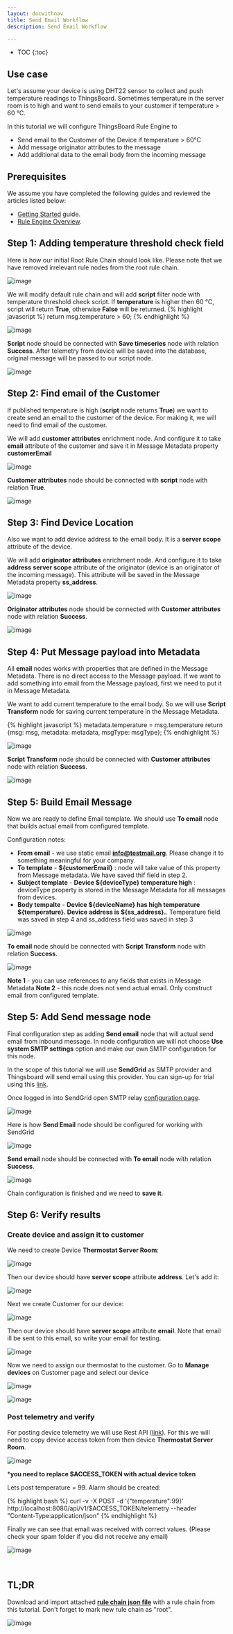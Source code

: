 ```yaml
---
layout: docwithnav
title: Send Email Workflow
description: Send Email Workflow

---
```


* TOC
{:toc}

## Use case

Let's assume your device is using DHT22 sensor to collect and push temperature readings to ThingsBoard.
Sometimes temperature in the server room is to high and want to send emails to your customer if temperature > 60 °C.

In this tutorial we will configure ThingsBoard Rule Engine to 

- Send email to the Customer of the Device if temperature > 60°C
- Add message originator attributes to the message
- Add additional data to the email body from the incoming message 

## Prerequisites 

We assume you have completed the following guides and reviewed the articles listed below:

  * [Getting Started](/docs/getting-started-guides/helloworld/) guide.
  * [Rule Engine Overview](/docs/user-guide/rule-engine-2-0/overview/).

## Step 1: Adding temperature threshold check field
Here is how our initial Root Rule Chain should look like. Please note that we have removed irrelevant rule nodes from the root rule chain.

![image](/images/user-guide/rule-engine-2-0/tutorials/email/initial-root-chain.png)

We will modify default rule chain and will add **script** filter node with temperature threshold check script. 
If **temperature** is higher then 60 °C, script will return **True**, otherwise **False** will be returned.
{% highlight javascript %}
return msg.temperature > 60;
{% endhighlight %}

![image](/images/user-guide/rule-engine-2-0/tutorials/email/add-script.png)

**Script** node should be connected with **Save timeseries** node with relation **Success**. 
After telemetry from device will be saved into the database, original message will be passed to our script node. 

![image](/images/user-guide/rule-engine-2-0/tutorials/email/script-added.png)

## Step 2: Find email of the Customer
If published temperature is high (**script** node returns **True**) we want to create send an email to the customer of the device.
For making it, we will need to find email of the customer.
 
We will add **customer attributes** enrichment node. And configure it to take **email** attribute of the customer and save it in 
Message Metadata property **customerEmail**

![image](/images/user-guide/rule-engine-2-0/tutorials/email/add-customer-node.png)

**Customer attributes** node should be connected with **script** node with relation **True**.  

![image](/images/user-guide/rule-engine-2-0/tutorials/email/customer-node-added.png)

## Step 3: Find Device Location
Also we want to add device address to the email body. It is a **server scope** attribute of the device.  
 
We will add **originator attributes** enrichment node. And configure it to take **address** **server scope** attribute 
of the originator (device is an originator of the incoming message). This attribute will be saved  in the Message Metadata 
property **ss_address**.

![image](/images/user-guide/rule-engine-2-0/tutorials/email/address-node.png)

**Originator attributes** node should be connected with **Customer attributes** node with relation **Success**.  

![image](/images/user-guide/rule-engine-2-0/tutorials/email/address-added.png)

## Step 4: Put Message payload into Metadata
All **email** nodes works with properties that are defined in the Message Metadata. There is no direct access to the Message payload.
If we want to add something into email from the Message payload, first we need to put it in Message Metadata.

We want to add current temperature to the email body. So we will use **Script Transform** node for saving current temperature in the 
Message Metadata.  

{% highlight javascript %}
metadata.temperature = msg.temperature
return {msg: msg, metadata: metadata, msgType: msgType};
{% endhighlight %}
 
![image](/images/user-guide/rule-engine-2-0/tutorials/email/put-metadata-node.png)

**Script Transform** node should be connected with **Customer attributes** node with relation **Success**.  

![image](/images/user-guide/rule-engine-2-0/tutorials/email/metadata-added.png)

## Step 5: Build Email Message
Now we are ready to define Email template. We should use **To email** node that builds actual email from configured template.

Configuration notes:

- **From email** - we use static email **info@testmail.org**. Please change it to something meaningful for your company.
- **To template** - **${customerEmail}** : node will take value of this property from Message metadata. We have saved thif field in step 2.
- **Subject template** - **Device ${deviceType} temperature high** : deviceType property is stored in the Message Metadata for all messages from devices.
- **Body tempalte** - **Device ${deviceName} has high temperature ${temperature}. Device address is ${ss_address}.**. Temperature field was saved in step 4
and ss_address field was saved in step 3 

![image](/images/user-guide/rule-engine-2-0/tutorials/email/to-email-node.png)


**To email** node should be connected with **Script Transform** node with relation **Success**.  

![image](/images/user-guide/rule-engine-2-0/tutorials/email/to-email-added.png)

**Note 1** - you can use references to any fields that exists in Message Metadata
**Note 2** - this node does not send actual email. Only construct email from configured template.

## Step 5: Add Send message node
Final configuration step as adding **Send email** node that will actual send email from inbound message.
In node configuration we will not choose **Use system SMTP settings** option and make our own SMTP configuration for this node.

In the scope of this tutorial we will use **SendGrid** as SMTP provider and Thingsboard will send email using this provider. You can sign-up for trial using this [link](https://app.sendgrid.com/signup).

Once logged in into SendGrid open SMTP relay [configuration page](https://app.sendgrid.com/guide/integrate/langs/smtp).
 
![image](/images/user-guide/rule-engine-2-0/tutorials/email/sendgrid-config.png)

Here is how **Send Email** node should be configured for working with SendGrid

![image](/images/user-guide/rule-engine-2-0/tutorials/email/sendgrid-smtp-config.png)


**Send email** node should be connected with **To email** node with relation **Success**.  

![image](/images/user-guide/rule-engine-2-0/tutorials/email/final-chain.png)


Chain configuration is finished and we need to **save it**.

## Step 6: Verify results

### Create device and assign it to customer
We need to create Device **Thermostat Server Room**:

![image](/images/user-guide/rule-engine-2-0/tutorials/email/create-device.png)

Then our device should have **server scope** attribute **address**. Let's add it:

![image](/images/user-guide/rule-engine-2-0/tutorials/email/device-address.png)

Next we create Customer for our device:
 
![image](/images/user-guide/rule-engine-2-0/tutorials/email/create-customer.png)

Then our device should have **server scope** attribute **email**. Note that email ill be sent to this email, so write your email for testing.

![image](/images/user-guide/rule-engine-2-0/tutorials/email/customer-email.png)

Now we need to assign our thermostat to the customer. Go to **Manage devices** on Customer page and select our device

![image](/images/user-guide/rule-engine-2-0/tutorials/email/manage-devices.png)

![image](/images/user-guide/rule-engine-2-0/tutorials/email/assign-device.png)




### Post telemetry and verify
For posting device telemetry we will use Rest API ([link](/docs/reference/http-api/#telemetry-upload-api)). For this we will need to
copy device access token from then device **Thermostat Server Room**. 

![image](/images/user-guide/rule-engine-2-0/tutorials/email/device-token.png)

***you need to replace $ACCESS_TOKEN with actual device token**

Lets post temperature = 99. Alarm should be created:

{% highlight bash %}
curl -v -X POST -d '{"temperature":99}' http://localhost:8080/api/v1/$ACCESS_TOKEN/telemetry --header "Content-Type:application/json"
{% endhighlight %}


Finally we can see that email was received with correct values. (Please check your spam folder if you did not receive any email) 


![image](/images/user-guide/rule-engine-2-0/tutorials/email/mail-received.png)

<br/>

## TL;DR

Download and import attached [**rule chain json file**](/docs/user-guide/resources/send_email_rule_chain.json) with a rule chain from this tutorial. Don't forget to mark new rule chain as "root".

![image](/images/user-guide/rule-engine-2-0/tutorials/make-root.png)


